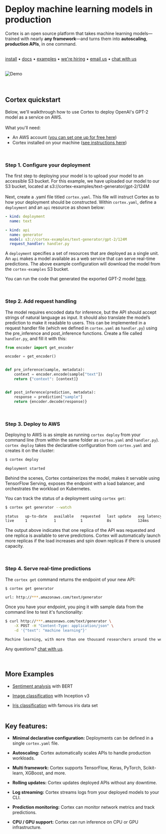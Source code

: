 # Deploy machine learning models in production

Cortex is an open source platform that takes machine learning models—trained with nearly **any framework**—and turns them into **autoscaling**, **production APIs**, in one command. <br><br>
<!-- CORTEX_VERSION_MINOR x2 (e.g. www.cortex.dev/v/0.8/...) -->
[install](https://www.cortex.dev/install) • [docs](https://www.cortex.dev) • [examples](examples) • [we're hiring](https://angel.co/cortex-labs-inc/jobs) • [email us](mailto:hello@cortex.dev) • [chat with us](https://gitter.im/cortexlabs/cortex)
<br><br>
<!-- Set header Cache-Control=no-cache on the S3 object metadata (see https://help.github.com/en/articles/about-anonymized-image-urls) -->
![Demo](https://cortex-public.s3-us-west-2.amazonaws.com/demo/gif/v0.8.gif)<br>
<br><br>
## Cortex quickstart

Below, we'll walkthrough how to use Cortex to deploy OpenAI's GPT-2 model as a service on AWS.
<br><br>
What you'll need:

- An AWS account ([you can set one up for free here](aws.com))
- Cortex installed on your machine ([see instructions here](https://www.cortex.dev/v/0.8/install))
<br>

### Step 1. Configure your deployment

The first step to deploying your model is to upload your model to an accessible S3 bucket. For this example, we have uploaded our model to our S3 bucket, located at s3://cortex-examples/text-generator/gpt-2/124M <br><br>
Next, create a .yaml file titled `cortex.yaml`. This file will instruct Cortex as to how your deployment should be constructed. Within `cortex.yaml`, define a `deployment` and an `api` resource as shown below:

```yaml
- kind: deployment
  name: text

- kind: api
  name: generator
  model: s3://cortex-examples/text-generator/gpt-2/124M
  request_handler: handler.py
```

A `deployment` specifies a set of resources that are deployed as a single unit. An `api` makes a model available as a web service that can serve real-time predictions. The above example configuration will download the model from the `cortex-examples` S3 bucket.

<!-- CORTEX_VERSION_MINOR -->
You can run the code that generated the exported GPT-2 model [here](https://colab.research.google.com/github/cortexlabs/cortex/blob/master/examples/text-generator/gpt-2.ipynb).

<br>

### Step 2. Add request handling

The model requires encoded data for inference, but the API should accept strings of natural language as input. It should also translate the model’s prediction to make it readable to users. This can be implemented in a request handler file (which we defined in `cortex.yaml` as `handler.py`) using the pre_inference and post_inference functions. Create a file called `handler.py`, and fill it with this:

```python
from encoder import get_encoder

encoder = get_encoder()


def pre_inference(sample, metadata):
    context = encoder.encode(sample["text"])
    return {"context": [context]}


def post_inference(prediction, metadata):
    response = prediction["sample"]
    return {encoder.decode(response)}
```

<br>

### Step 3. Deploy to AWS

Deploying to AWS is as simple as running `cortex deploy` from your command line (from within the same folder as `cortex.yaml` and `handler.py`). `cortex deploy` takes the declarative configuration from `cortex.yaml` and creates it on the cluster:

```bash
$ cortex deploy

deployment started
```

Behind the scenes, Cortex containerizes the model, makes it servable using TensorFlow Serving, exposes the endpoint with a load balancer, and orchestrates the workload on Kubernetes.

You can track the status of a deployment using `cortex get`:

```bash
$ cortex get generator --watch

status   up-to-date   available   requested   last update   avg latency
live     1            1           1           8s            124ms
```

The output above indicates that one replica of the API was requested and one replica is available to serve predictions. Cortex will automatically launch more replicas if the load increases and spin down replicas if there is unused capacity.

<br>

### Step 4. Serve real-time predictions

The `cortex get` command returns the endpoint of your new API:

```bash
$ cortex get generator

url: http://***.amazonaws.com/text/generator
```
Once you have your endpoint, you ping it with sample data from the command line to test it's functionality:

```bash
$ curl http://***.amazonaws.com/text/generator \
    -X POST -H "Content-Type: application/json" \
    -d '{"text": "machine learning"}'

Machine learning, with more than one thousand researchers around the world today, are looking to create computer-driven machine learning algorithms that can also be applied to human and social problems, such as education, health care, employment, medicine, politics, or the environment...
```

Any questions? [chat with us](https://gitter.im/cortexlabs/cortex).

<br>

## More Examples

<!-- CORTEX_VERSION_README_MINOR x3 -->
- [Sentiment analysis](https://github.com/cortexlabs/cortex/tree/0.8/examples/sentiment-analysis) with BERT

- [Image classification](https://github.com/cortexlabs/cortex/tree/0.8/examples/image-classifier) with Inception v3

- [Iris classification](https://github.com/cortexlabs/cortex/tree/master/examples/iris-classifier) with famous iris data set
<br><br>

## Key features:

- **Minimal declarative configuration:** Deployments can be defined in a single `cortex.yaml` file.

- **Autoscaling:** Cortex automatically scales APIs to handle production workloads.

- **Multi framework:** Cortex supports TensorFlow, Keras, PyTorch, Scikit-learn, XGBoost, and more.

- **Rolling updates:** Cortex updates deployed APIs without any downtime.

- **Log streaming:** Cortex streams logs from your deployed models to your CLI.

- **Prediction monitoring:** Cortex can monitor network metrics and track predictions.

- **CPU / GPU support:** Cortex can run inference on CPU or GPU infrastructure.
